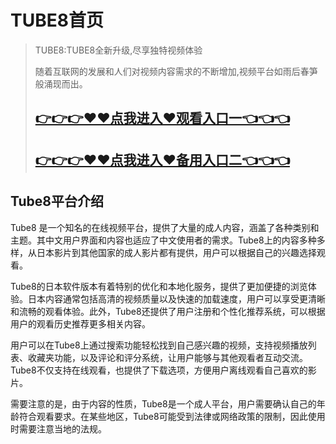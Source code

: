 TUBE8首页
=====================================



> TUBE8:TUBE8全新升级,尽享独特视频体验
>
>  随着互联网的发展和人们对视频内容需求的不断增加,视频平台如雨后春笋般涌现而出。
> 
>## [👉👉👉♥♥点我进入♥观看入口一👈👈👈](https://mr.mbd.baidu.com/1iib1ebUDio)
> ## [👉👉👉♥♥点我进入♥备用入口二👈👈👈](https://mr.mbd.baidu.com/1iib1ebUDio)



## Tube8平台介绍


Tube8 是一个知名的在线视频平台，提供了大量的成人内容，涵盖了各种类别和主题。其中文用户界面和内容也适应了中文使用者的需求。Tube8上的内容多种多样，从日本影片到其他国家的成人影片都有提供，用户可以根据自己的兴趣选择观看。

Tube8的日本软件版本有着特别的优化和本地化服务，提供了更加便捷的浏览体验。日本内容通常包括高清的视频质量以及快速的加载速度，用户可以享受更清晰和流畅的观看体验。此外，Tube8还提供了用户注册和个性化推荐系统，可以根据用户的观看历史推荐更多相关内容。

用户可以在Tube8上通过搜索功能轻松找到自己感兴趣的视频，支持视频播放列表、收藏夹功能，以及评论和评分系统，让用户能够与其他观看者互动交流。Tube8不仅支持在线观看，也提供了下载选项，方便用户离线观看自己喜欢的影片。

需要注意的是，由于内容的性质，Tube8是一个成人平台，用户需要确认自己的年龄符合观看要求。在某些地区，Tube8可能受到法律或网络政策的限制，因此使用时需要注意当地的法规。

